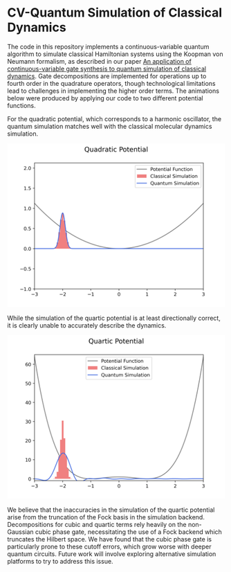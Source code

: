 # CV-Quantum Simulation of Classical Dynamics

The code in this repository implements a continuous-variable quantum algorithm to simulate classical Hamiltonian systems using the Koopman von Neumann formalism, as described in our paper [An application of continuous-variable gate synthesis to quantum simulation of classical dynamics](https://arxiv.org/abs/2407.08006). Gate decompositions are implemented for operations up to fourth order in the quadrature operators, though technological limitations lead to challenges in implementing the higher order terms. The animations below were produced by applying our code to two different potential functions. 

For the quadratic potential, which corresponds to a harmonic oscillator, the quantum simulation matches well with the classical molecular dynamics simulation.

<img src="/animations/quadratic_potential.gif " width="750"/>

While the simulation of the quartic potential is at least directionally correct, it is clearly unable to accurately describe the dynamics. 

<img src="/animations/quartic_potential.gif " width="750"/>

We believe that the inaccuracies in the simulation of the quartic potential arise from the truncation of the Fock basis in the simulation backend. Decompositions for cubic and quartic terms rely heavily on the non-Gaussian cubic phase gate, necessitating the use of a Fock backend which truncates the Hilbert space. We have found that the cubic phase gate is particularly prone to these cutoff errors, which grow worse with deeper quantum circuits. Future work will involve exploring alternative simulation platforms to try to address this issue.
